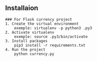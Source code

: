 ## Installaion
    ### For Flask currency project
    1. Create the virtual environment
        exemple: virtualenv -p python3 .py3
    2. Activate virtualenv
        exemple: source .py3/bin/activate
    3. Install packages
        pip3 install -r requirements.txt
    4. Run the project
        python currency.py